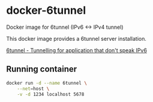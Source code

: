 # docker-6tunnel

Docker image for 6tunnel (IPv6 &lt;-> IPv4 tunnel)

This docker image provides a 6tunnel server installation.

[6tunnel - Tunnelling for application that don't speak IPv6](http://toxygen.net/6tunnel/)

## Running container

````bash
docker run -d --name 6tunnel \
	--net=host \
	-v -d 1234 localhost 5678
````
